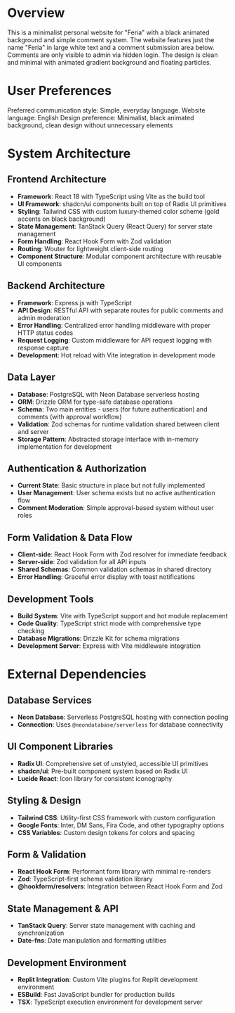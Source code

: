 # Overview

This is a minimalist personal website for "Feria" with a black animated background and simple comment system. The website features just the name "Feria" in large white text and a comment submission area below. Comments are only visible to admin via hidden login. The design is clean and minimal with animated gradient background and floating particles.

# User Preferences

Preferred communication style: Simple, everyday language.
Website language: English
Design preference: Minimalist, black animated background, clean design without unnecessary elements

# System Architecture

## Frontend Architecture
- **Framework**: React 18 with TypeScript using Vite as the build tool
- **UI Framework**: shadcn/ui components built on top of Radix UI primitives
- **Styling**: Tailwind CSS with custom luxury-themed color scheme (gold accents on black background)
- **State Management**: TanStack Query (React Query) for server state management
- **Form Handling**: React Hook Form with Zod validation
- **Routing**: Wouter for lightweight client-side routing
- **Component Structure**: Modular component architecture with reusable UI components

## Backend Architecture
- **Framework**: Express.js with TypeScript
- **API Design**: RESTful API with separate routes for public comments and admin moderation
- **Error Handling**: Centralized error handling middleware with proper HTTP status codes
- **Request Logging**: Custom middleware for API request logging with response capture
- **Development**: Hot reload with Vite integration in development mode

## Data Layer
- **Database**: PostgreSQL with Neon Database serverless hosting
- **ORM**: Drizzle ORM for type-safe database operations
- **Schema**: Two main entities - users (for future authentication) and comments (with approval workflow)
- **Validation**: Zod schemas for runtime validation shared between client and server
- **Storage Pattern**: Abstracted storage interface with in-memory implementation for development

## Authentication & Authorization
- **Current State**: Basic structure in place but not fully implemented
- **User Management**: User schema exists but no active authentication flow
- **Comment Moderation**: Simple approval-based system without user roles

## Form Validation & Data Flow
- **Client-side**: React Hook Form with Zod resolver for immediate feedback
- **Server-side**: Zod validation for all API inputs
- **Shared Schemas**: Common validation schemas in shared directory
- **Error Handling**: Graceful error display with toast notifications

## Development Tools
- **Build System**: Vite with TypeScript support and hot module replacement
- **Code Quality**: TypeScript strict mode with comprehensive type checking
- **Database Migrations**: Drizzle Kit for schema migrations
- **Development Server**: Express with Vite middleware integration

# External Dependencies

## Database Services
- **Neon Database**: Serverless PostgreSQL hosting with connection pooling
- **Connection**: Uses `@neondatabase/serverless` for database connectivity

## UI Component Libraries
- **Radix UI**: Comprehensive set of unstyled, accessible UI primitives
- **shadcn/ui**: Pre-built component system based on Radix UI
- **Lucide React**: Icon library for consistent iconography

## Styling & Design
- **Tailwind CSS**: Utility-first CSS framework with custom configuration
- **Google Fonts**: Inter, DM Sans, Fira Code, and other typography options
- **CSS Variables**: Custom design tokens for colors and spacing

## Form & Validation
- **React Hook Form**: Performant form library with minimal re-renders
- **Zod**: TypeScript-first schema validation library
- **@hookform/resolvers**: Integration between React Hook Form and Zod

## State Management & API
- **TanStack Query**: Server state management with caching and synchronization
- **Date-fns**: Date manipulation and formatting utilities

## Development Environment
- **Replit Integration**: Custom Vite plugins for Replit development environment
- **ESBuild**: Fast JavaScript bundler for production builds
- **TSX**: TypeScript execution environment for development server